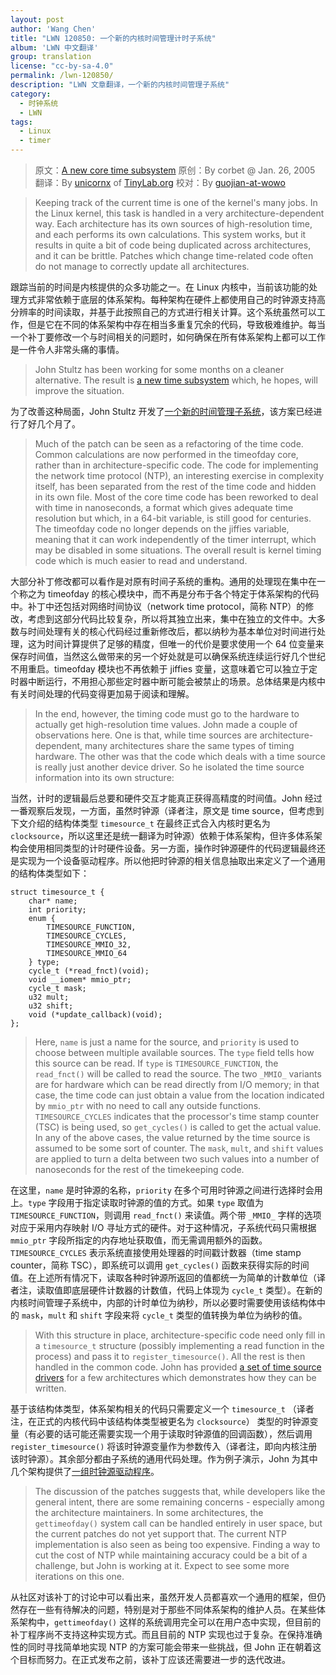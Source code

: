 ```yaml
---
layout: post
author: 'Wang Chen'
title: "LWN 120850: 一个新的内核时间管理计时子系统"
album: 'LWN 中文翻译'
group: translation
license: "cc-by-sa-4.0"
permalink: /lwn-120850/
description: "LWN 文章翻译，一个新的内核时间管理子系统"
category:
  - 时钟系统
  - LWN
tags:
  - Linux
  - timer
---
```


> 原文：[A new core time subsystem](https://lwn.net/Articles/120850/)
> 原创：By corbet @ Jan. 26, 2005
> 翻译：By [unicornx](https://github.com/unicornx) of [TinyLab.org][1]
> 校对：By [guojian-at-wowo](https://github.com/guojian-at-wowo)

> Keeping track of the current time is one of the kernel's many jobs. In the Linux kernel, this task is handled in a very architecture-dependent way. Each architecture has its own sources of high-resolution time, and each performs its own calculations. This system works, but it results in quite a bit of code being duplicated across architectures, and it can be brittle. Patches which change time-related code often do not manage to correctly update all architectures.

跟踪当前的时间是内核提供的众多功能之一。在 Linux 内核中，当前该功能的处理方式非常依赖于底层的体系架构。每种架构在硬件上都使用自己的时钟源支持高分辨率的时间读取，并基于此按照自己的方式进行相关计算。这个系统虽然可以工作，但是它在不同的体系架构中存在相当多重复冗余的代码，导致极难维护。每当一个补丁要修改一个与时间相关的问题时，如何确保在所有体系架构上都可以工作是一件令人非常头痛的事情。

> John Stultz has been working for some months on a cleaner alternative. The result is [a new time subsystem](https://lwn.net/Articles/120588/) which, he hopes, will improve the situation.

为了改善这种局面，John Stultz 开发了[一个新的时间管理子系统](https://lwn.net/Articles/120588/)，该方案已经进行了好几个月了。

> Much of the patch can be seen as a refactoring of the time code. Common calculations are now performed in the timeofday core, rather than in architecture-specific code. The code for implementing the network time protocol (NTP), an interesting exercise in complexity itself, has been separated from the rest of the time code and hidden in its own file. Most of the core time code has been reworked to deal with time in nanoseconds, a format which gives adequate time resolution but which, in a 64-bit variable, is still good for centuries. The timeofday code no longer depends on the jiffies variable, meaning that it can work independently of the timer interrupt, which may be disabled in some situations. The overall result is kernel timing code which is much easier to read and understand.

大部分补丁修改都可以看作是对原有时间子系统的重构。通用的处理现在集中在一个称之为 timeofday 的核心模块中，而不再是分布于各个特定于体系架构的代码中。补丁中还包括对网络时间协议（network time protocol，简称 NTP）的修改，考虑到这部分代码比较复杂，所以将其独立出来，集中在独立的文件中。大多数与时间处理有关的核心代码经过重新修改后，都以纳秒为基本单位对时间进行处理，这为时间计算提供了足够的精度，但唯一的代价是要求使用一个 64 位变量来保存时间值，当然这么做带来的另一个好处就是可以确保系统连续运行好几个世纪不用重启。timeofday 模块也不再依赖于 jiffies 变量，这意味着它可以独立于定时器中断运行，不用担心那些定时器中断可能会被禁止的场景。总体结果是内核中有关时间处理的代码变得更加易于阅读和理解。

> In the end, however, the timing code must go to the hardware to actually get high-resolution time values. John made a couple of observations here. One is that, while time sources are architecture-dependent, many architectures share the same types of timing hardware. The other was that the code which deals with a time source is really just another device driver. So he isolated the time source information into its own structure:

当然，计时的逻辑最后总要和硬件交互才能真正获得高精度的时间值。John 经过一番观察后发现，一方面，虽然时钟源（译者注，原文是 time source，但考虑到下文介绍的结构体类型 `timesource_t` 在最终正式合入内核时更名为 `clocksource`，所以这里还是统一翻译为时钟源）依赖于体系架构，但许多体系架构会使用相同类型的计时硬件设备。另一方面，操作时钟源硬件的代码逻辑最终还是实现为一个设备驱动程序。所以他把时钟源的相关信息抽取出来定义了一个通用的结构体类型如下：

	struct timesource_t {
		char* name;
		int priority;
		enum {
			TIMESOURCE_FUNCTION,
			TIMESOURCE_CYCLES,
			TIMESOURCE_MMIO_32,
			TIMESOURCE_MMIO_64
		} type;
		cycle_t (*read_fnct)(void);
		void __iomem* mmio_ptr;
		cycle_t mask;
		u32 mult;
		u32 shift;
		void (*update_callback)(void);
	};

> Here, `name` is just a name for the source, and `priority` is used to choose between multiple available sources. The `type` field tells how this source can be read. If `type` is `TIMESOURCE_FUNCTION`, the `read_fnct()` will be called to read the source. The two `_MMIO_` variants are for hardware which can be read directly from I/O memory; in that case, the time code can just obtain a value from the location indicated by `mmio_ptr` with no need to call any outside functions. `TIMESOURCE_CYCLES` indicates that the processor's time stamp counter (TSC) is being used, so `get_cycles()` is called to get the actual value. In any of the above cases, the value returned by the time source is assumed to be some sort of counter. The `mask`, `mult`, and `shift` values are applied to turn a delta between two such values into a number of nanoseconds for the rest of the timekeeping code.

在这里，`name` 是时钟源的名称，`priority` 在多个可用时钟源之间进行选择时会用上。`type` 字段用于指定读取时钟源的值的方式。如果 `type` 取值为 `TIMESOURCE_FUNCTION`，则调用 `read_fnct()` 来读值。两个带 `_MMIO_` 字样的选项对应于采用内存映射 I/O 寻址方式的硬件。对于这种情况，子系统代码只需根据 `mmio_ptr` 字段所指定的内存地址获取值，而无需调用额外的函数。 `TIMESOURCE_CYCLES` 表示系统直接使用处理器的时间戳计数器（time stamp counter，简称 TSC），即系统可以调用 `get_cycles()` 函数来获得实际的时间值。在上述所有情况下，读取各种时钟源所返回的值都统一为简单的计数单位（译者注，读取值即底层硬件计数器的计数值，代码上体现为 `cycle_t` 类型）。在新的内核时间管理子系统中，内部的计时单位为纳秒，所以必要时需要使用该结构体中的 `mask`，`mult` 和 `shift` 字段来将 `cycle_t` 类型的值转换为单位为纳秒的值。

> With this structure in place, architecture-specific code need only fill in a `timesource_t` structure (possibly implementing a read function in the process) and pass it to `register_timesource()`. All the rest is then handled in the common code. John has provided [a set of time source drivers](https://lwn.net/Articles/120590/) for a few architectures which demonstrates how they can be written.

基于该结构体类型，体系架构相关的代码只需要定义一个 `timesource_t` （译者注，在正式的内核代码中该结构体类型被更名为 `clocksource`） 类型的时钟源变量（有必要的话可能还需要实现一个用于读取时钟源值的回调函数），然后调用 `register_timesource()` 将该时钟源变量作为参数传入（译者注，即向内核注册该时钟源）。其余部分都由子系统的通用代码处理。作为例子演示，John 为其中几个架构提供了[一组时钟源驱动程序](https://lwn.net/Articles/120590/)。

> The discussion of the patches suggests that, while developers like the general intent, there are some remaining concerns - especially among the architecture maintainers. In some architectures, the `gettimeofday()` system call can be handled entirely in user space, but the current patches do not yet support that. The current NTP implementation is also seen as being too expensive. Finding a way to cut the cost of NTP while maintaining accuracy could be a bit of a challenge, but John is working at it. Expect to see some more iterations on this one.

从社区对该补丁的讨论中可以看出来，虽然开发人员都喜欢一个通用的框架，但仍然存在一些有待解决的问题，特别是对于那些不同体系架构的维护人员。在某些体系架构中，`gettimeofday()` 这样的系统调用完全可以在用户态中实现，但目前的补丁程序尚不支持这种实现方式。而且目前的 NTP 实现也过于复杂。在保持准确性的同时寻找简单地实现 NTP 的方案可能会带来一些挑战，但 John 正在朝着这个目标而努力。在正式发布之前，该补丁应该还需要进一步的迭代改进。

[1]: http://tinylab.org

